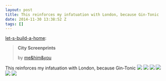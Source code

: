 ```yaml
---
layout: post
title: This reinforces my infatuation with London, because Gin-Tonic
date: 2014-11-30 13:38:52 Z
tags: []
---
```

[let-s-build-a-home](http://letsbuildahome.fr/post/72390871549/city-screenprints-by-me-him-you):

> **City Screenprints**
> 
> by [me&him&you](http://meandhimandyou.com/ "me&him&you")

This reinforces my infatuation with London, because Gin-Tonic
![](/media/2014/11/103977678464_0.jpg)
![](/media/2014/11/103977678464_1.jpg)
![](/media/2014/11/103977678464_2.jpg)
![](/media/2014/11/103977678464_3.jpg)
![](/media/2014/11/103977678464_4.png)
![](/media/2014/11/103977678464_5.jpg)
